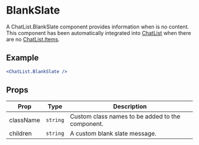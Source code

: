 # BlankSlate

A ChatList.BlankSlate component provides information when is no content. This component has been automatically integrated into [ChatList](./ChatList.md) when there are no [ChatList.Items](./Item.md).

## Example

```jsx
<ChatList.BlankSlate />
```

## Props

| Prop      | Type     | Description                                      |
| --------- | -------- | ------------------------------------------------ |
| className | `string` | Custom class names to be added to the component. |
| children  | `string` | A custom blank slate message.                    |
